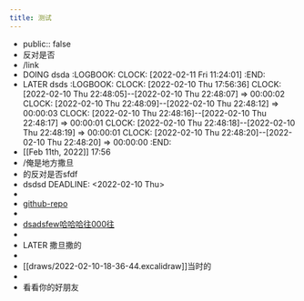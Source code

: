```yaml
---
title: 测试
---
```


- public:: false
- 反对是否
- /link
- DOING dsda
  :LOGBOOK:
  CLOCK: [2022-02-11 Fri 11:24:01]
  :END:
- LATER dsds
  :LOGBOOK:
  CLOCK: [2022-02-10 Thu 17:56:36]
  CLOCK: [2022-02-10 Thu 22:48:05]--[2022-02-10 Thu 22:48:07] =>  00:00:02
  CLOCK: [2022-02-10 Thu 22:48:09]--[2022-02-10 Thu 22:48:12] =>  00:00:03
  CLOCK: [2022-02-10 Thu 22:48:16]--[2022-02-10 Thu 22:48:17] =>  00:00:01
  CLOCK: [2022-02-10 Thu 22:48:18]--[2022-02-10 Thu 22:48:19] =>  00:00:01
  CLOCK: [2022-02-10 Thu 22:48:20]--[2022-02-10 Thu 22:48:20] =>  00:00:00
  :END:
- [[Feb 11th, 2022]] 17:56
- /俺是地方撒旦
- 的反对是否sfdf
- dsdsd
  DEADLINE: <2022-02-10 Thu>
-
- [github-repo](https://github.com/yuexl/Logseq-Note)
-
- <ins>dsadsfew哈哈哈往000往</ins>
-
- LATER 撒旦撒的
-
- [[draws/2022-02-10-18-36-44.excalidraw]]当时的
-
- 看看你的好朋友